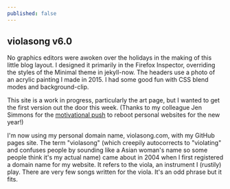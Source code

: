 ```yaml
---
published: false
---
```

## violasong v6.0

No graphics editors were awoken over the holidays in the making of this little blog layout. I designed it primarily in the Firefox Inspector, overriding the styles of the Minimal theme in jekyll-now. The headers use a photo of an acrylic painting I made in 2015. I had some good fun with CSS blend modes and background-clip.

This site is a work in progress, particularly the art page, but I wanted to get the first version out the door this week. (Thanks to my colleague Jen Simmons for the [motivational push](https://twitter.com/jensimmons/status/943513574026174464) to reboot personal websites for the new year!)

I'm now using my personal domain name, violasong.com, with my GitHub pages site. The term "violasong" (which creepily autocorrects to "violating" and confuses people by sounding like a Asian woman's name so some people think it's my actual name) came about in 2004 when I first registered a domain name for my website. It refers to the viola, an instrument I (rustily) play. There are very few songs written for the viola. It's an odd phrase but it fits.
